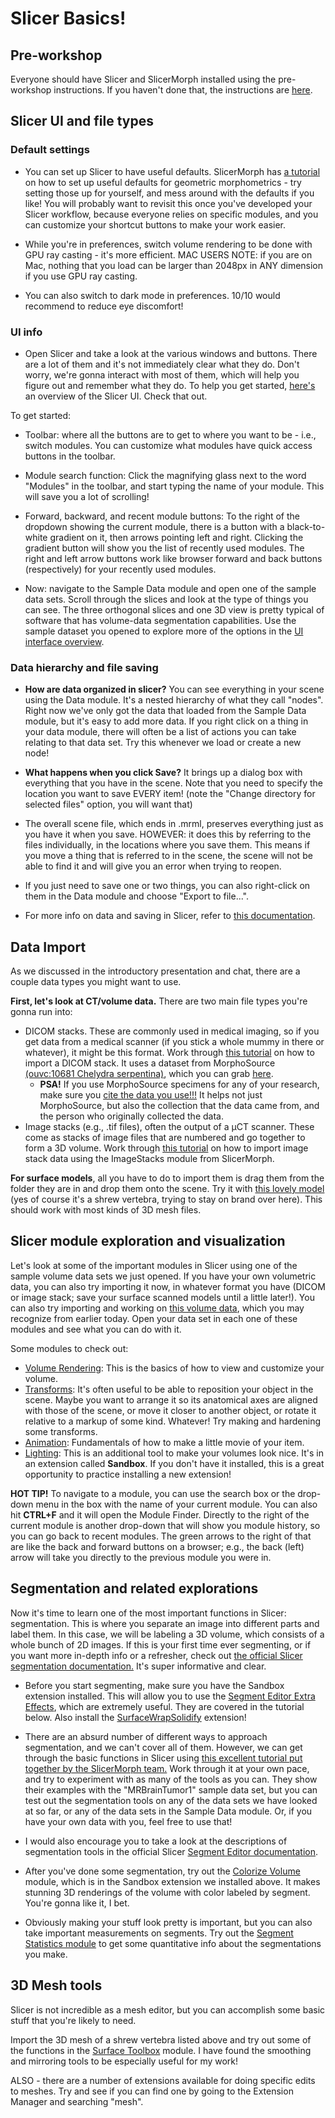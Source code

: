 # Slicer Basics!

## Pre-workshop

Everyone should have Slicer and SlicerMorph installed using the pre-workshop instructions. If you haven't done that, the instructions are [here](https://github.com/scutisorex/SlicerWorkshop-07-2024/blob/main/pretraining-setup.md).

## Slicer UI and file types

### Default settings

- You can set up Slicer to have useful defaults. SlicerMorph has [a tutorial](https://github.com/SlicerMorph/Tutorials/tree/main/MorphPrefs) on how to set up useful defaults for geometric morphometrics - try setting those up for yourself, and mess around with the defaults if you like! You will probably want to revisit this once you've developed your Slicer workflow, because everyone relies on specific modules, and you can customize your shortcut buttons to make your work easier.

- While you're in preferences, switch volume rendering to be done with GPU ray casting - it's more efficient. MAC USERS NOTE: if you are on Mac, nothing that you load can be larger than 2048px in ANY dimension if you use GPU ray casting.

- You can also switch to dark mode in preferences. 10/10 would recommend to reduce eye discomfort!

### UI info

- Open Slicer and take a look at the various windows and buttons. There are a lot of them and it's not immediately clear what they do. Don't worry, we're gonna interact with most of them, which will help you figure out and remember what they do. To help you get started, [here's](https://slicer.readthedocs.io/en/latest/user_guide/user_interface.html) an overview of the Slicer UI. Check that out.

To get started:

- Toolbar: where all the buttons are to get to where you want to be - i.e., switch modules. You can customize what modules have quick access buttons in the toolbar.

- Module search function: Click the magnifying glass next to the word "Modules" in the toolbar, and start typing the name of your module. This will save you a lot of scrolling!

- Forward, backward, and recent module buttons: To the right of the dropdown showing the current module, there is a button with a black-to-white gradient on it, then arrows pointing left and right. Clicking the gradient button will show you the list of recently used modules. The right and left arrow buttons work like browser forward and back buttons (respectively) for your recently used modules.

- Now: navigate to the Sample Data module and open one of the sample data sets. Scroll through the slices and look at the type of things you can see. The three orthogonal slices and one 3D view is pretty typical of software that has volume-data segmentation capabilities. Use the sample dataset you opened to explore more of the options in the [UI interface overview](https://slicer.readthedocs.io/en/latest/user_guide/user_interface.html).


### Data hierarchy and file saving

- **How are data organized in slicer?** You can see everything in your scene using the Data module. It's a nested hierarchy of what they call "nodes". Right now we've only got the data that loaded from the Sample Data module, but it's easy to add more data. If you right click on a thing in your data module, there will often be a list of actions you can take relating to that data set. Try this whenever we load or create a new node!

- **What happens when you click Save?** It brings up a dialog box with everything that you have in the scene. Note that you need to specify the location you want to save EVERY item! (note the "Change directory for selected files" option, you will want that)
- The overall scene file, which ends in .mrml, preserves everything just as you have it when you save. HOWEVER: it does this by referring to the files individually, in the locations where you save them. This means if you move a thing that is referred to in the scene, the scene will not be able to find it and will give you an error when trying to reopen.
- If you just need to save one or two things, you can also right-click on them in the Data module and choose "Export to file...".
- For more info on data and saving in Slicer, refer to [this documentation](https://slicer.readthedocs.io/en/latest/user_guide/data_loading_and_saving.html).

## Data Import

As we discussed in the introductory presentation and chat, there are a couple data types you might want to use. 

**First, let's look at CT/volume data.** There are two main file types you're gonna run into:
- DICOM stacks. These are commonly used in medical imaging, so if you get data from a medical scanner (if you stick a whole mummy in there or whatever), it might be this format. Work through [this tutorial](https://github.com/SlicerMorph/Spr_2021/blob/main/Day_1/DICOM/DICOM.md) on how to import a DICOM stack. It uses a dataset from MorphoSource [(ouvc:10681 Chelydra serpentina)](https://www.morphosource.org/concern/biological_specimens/000S22699), which you can grab [here](https://drive.google.com/file/d/1s9qtpCGheXVr1I85jxA-MedDwAEucE8Q/view?usp=sharing).
    - **PSA!** If you use MorphoSource specimens for any of your research, make sure you [cite  the data you use!!!](https://www.morphosource.org/assets/ms_usage_std_comm_no_rearc_any_3d_limited-6825f6b0844a909f36f31f4b49aacf473a24694ff229c55b19c1cb5b2fe60f01.pdf) It helps not just MorphoSource, but also the collection that the data came from, and the person who originally collected the data.  
- Image stacks (e.g., .tif files), often the output of a µCT scanner. These come as stacks of 
image files that are numbered and go together to form a 3D volume. Work through [this tutorial](https://github.com/SlicerMorph/Tutorials/tree/main/ImageStacks) on how to import image stack data using the ImageStacks module from SlicerMorph. 

**For surface models**, all you have to do to import them is drag them from the folder they are in and drop them onto the scene. Try it with [this lovely model](https://drive.google.com/file/d/1LQpqLJrYLynA_R57GpuwFZbuWPrSVvwb/view?usp=drive_link) (yes of course it's a shrew vertebra, trying to stay on brand over here). This should work with most kinds of 3D mesh files. 

## Slicer module exploration and visualization

Let's look at some of the important modules in Slicer using one of the sample volume data sets we just opened. If you have your own volumetric data, you can also try importing it now, in whatever format you have (DICOM or image stack; save your surface scanned models until a little later!). You can also try importing and working on [this volume data](https://drive.google.com/file/d/1LLCsZEND9LMf83WInAXXjp7WM_6t5HRd/view?usp=sharing), which you may recognize from earlier today. Open your data set in each one of these modules and see what you can do with it. 
 
Some modules to check out:
- [Volume Rendering](https://github.com/SlicerMorph/Spr_2021/blob/main/Day_2/VolumeRendering/VolumeRendering.md): This is the basics of how to view and customize your volume.
- [Transforms](https://slicer.readthedocs.io/en/latest/user_guide/modules/transforms.html): It's often useful to be able to reposition your object in the scene. Maybe you want to arrange it so its anatomical axes are aligned with those of the scene, or move it closer to another object, or rotate it relative to a markup of some kind. Whatever! Try making and hardening some transforms.
- [Animation](https://github.com/SlicerMorph/Spr_2021/blob/main/Day_2/SlicerAnimator/SlicerAnimator.md): Fundamentals of how to make a little movie of your item.
- [Lighting](https://github.com/SlicerMorph/Spr_2021/blob/main/Day_2/Lighting/Lights.md): This is an additional tool to make your volumes look nice. It's in an extension called **Sandbox**. If you don't have it installed, this is a great opportunity to practice installing a new extension!

**HOT TIP!** To navigate to a module, you can use the search box or the drop-down menu in the box with the name of your current module. You can also hit **CTRL+F** and it will open the Module Finder. Directly to the right of the current module is another drop-down that will show you module history, so you can go back to recent modules. The green arrows to the right of that are like the back and forward buttons on a browser; e.g., the back (left) arrow will take you directly to the previous module you were in.

## Segmentation and related explorations

Now it's time to learn one of the most important functions in Slicer: segmentation. This is where you separate an image into different parts and label them. In this case, we will be labeling a 3D volume, which consists of a whole bunch of 2D images. If this is your first time ever segmenting, or if you want more in-depth info or a refresher, check out [the official Slicer segmentation documentation.](https://slicer.readthedocs.io/en/latest/user_guide/image_segmentation.html) It's super informative and clear.

- Before you start segmenting, make sure you have the Sandbox extension installed. This will allow you to use the [Segment Editor Extra Effects](https://github.com/lassoan/SlicerSegmentEditorExtraEffects), which are extremely useful. They are covered in the tutorial below. Also install the [SurfaceWrapSolidify](https://github.com/sebastianandress/Slicer-SurfaceWrapSolidify) extension! 

- There are an absurd number of different ways to approach segmentation, and we can't cover all of them. However, we can get through the basic functions in Slicer using [this excellent tutorial put together by the SlicerMorph team.](https://github.com/SlicerMorph/Tutorials/tree/main/Segmentation) Work through it at your own pace, and try to experiment with as many of the tools as you can. They show their examples with the "MRBrainTumor1" sample data set, but you can test out the segmentation tools on any of the data sets we have looked at so far, or any of the data sets in the Sample Data module. Or, if you have your own data with you, feel free to use that!

- I would also encourage you to take a look at the descriptions of segmentation tools in the official Slicer [Segment Editor documentation](https://slicer.readthedocs.io/en/latest/user_guide/modules/segmenteditor.html).

- After you've done some segmentation, try out the [Colorize Volume](https://github.com/SlicerMorph/Tutorials/tree/main/ColorizeVolume) module, which is in the Sandbox extension we installed above. It makes stunning 3D renderings of the volume with color labeled by segment. You're gonna like it, I bet. 

- Obviously making your stuff look pretty is important, but you can also take important measurements on segments. Try out the [Segment Statistics module](https://slicer.readthedocs.io/en/latest/user_guide/modules/segmentstatistics.html) to get some quantitative info about the segmentations you make.

## 3D Mesh tools

Slicer is not incredible as a mesh editor, but you can accomplish some basic stuff that you're likely to need. 

Import the 3D mesh of a shrew vertebra listed above and try out some of the functions in the [Surface Toolbox](https://slicer.readthedocs.io/en/latest/user_guide/modules/surfacetoolbox.html) module. I have found the smoothing and mirroring tools to be especially useful for my work!

ALSO - there are a number of extensions available for doing specific edits to meshes. Try and see if you can find one by going to the Extension Manager and searching "mesh".
